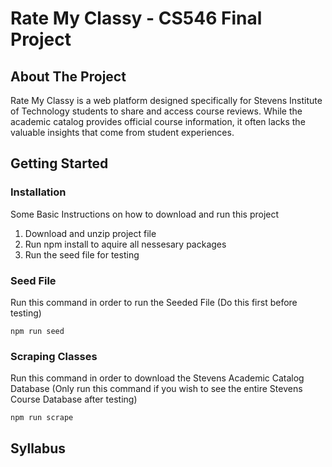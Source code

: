 # Rate My Classy - CS546 Final Project


## About The Project

Rate My Classy is a web platform designed specifically for Stevens Institute of Technology students to share and access course reviews. While the academic catalog provides official course information, it often lacks the valuable insights that come from student experiences.


## Getting Started

### Installation

Some Basic Instructions on how to download and run this project

1. Download and unzip project file 
2. Run npm install to aquire all nessesary packages
3. Run the seed file for testing 

### Seed File

Run this command in order to run the Seeded File (Do this first before testing)

```
npm run seed
```

### Scraping Classes

Run this command in order to download the Stevens Academic Catalog Database (Only run this command if you wish to see the entire Stevens Course Database after testing)

```
npm run scrape
```

## Syllabus









